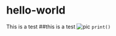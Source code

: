 # hello-world
This is a test
##this is a test
![pic](http://pic166.nipic.com/file/20180529/18549423_174515850000_2.jpg)
<code>print()</code>
